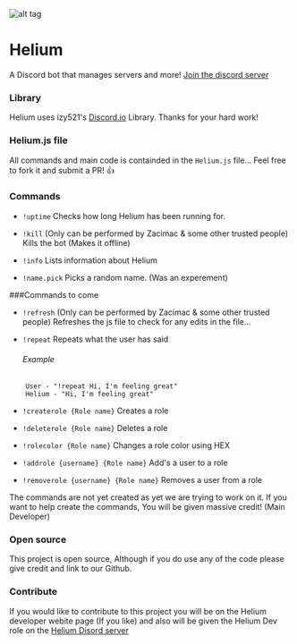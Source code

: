 ![alt tag](https://raw.githubusercontent.com/zacimac/Helium/master/heliumbanner.png)

# Helium
A Discord bot that manages servers and more! [Join the discord server](https://discord.gg/0153dMKghr3gfbUI8)

### Library
Helium uses izy521's [Discord.io](https://github.com/izy521/discord.io) Library. Thanks for your hard work!

### Helium.js file
All commands and main code is containded in the `Helium.js` file... Feel free to fork it and submit a PR! :thumbsup:

### Commands
- `!uptime`
    Checks how long Helium has been running for.
    
- `!kill` (Only can be performed by Zacimac & some other trusted people)
    Kills the bot (Makes it offline)
    
- `!info`
    Lists information about Helium

- `!name.pick`
    Picks a random name. (Was an experement)
    
###Commands to come

- `!refresh` (Only can be performed by Zacimac & some other trusted people)
    Refreshes the js file to check for any edits in the file...

- `!repeat`
    Repeats what the user has said
    
    ###### Example
```
    User - "!repeat Hi, I'm feeling great"
    Helium - "Hi, I'm feeling great"
```

- `!createrole {Role name}`
    Creates a role

- `!deleterole {Role name}`
    Deletes a role

- `!rolecolor {Role name}`
    Changes a role color using HEX

- `!addrole {username} {Role name}`
    Add's a user to a role

- `!removerole {username} {Role name}`
    Removes a user from a role


The commands are not yet created as yet we are trying to work on it. If you want to help create the commands, You will be given massive credit! (Main Developer)

### Open source
This project is open source, Although if you do use any of the code please give credit and link to our Github.

### Contribute
If you would like to contribute to this project you will be on the Helium developer webite page (If you like) and also will be given the Helium Dev role on the [Helium Disord server](https://discord.gg/0153dMKghr3gfbUI8)
